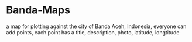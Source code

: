 Banda-Maps
==========

a map for plotting against the city of Banda Aceh, Indonesia, everyone  can add points, each point has a title, description, photo, latitude, longtitude
